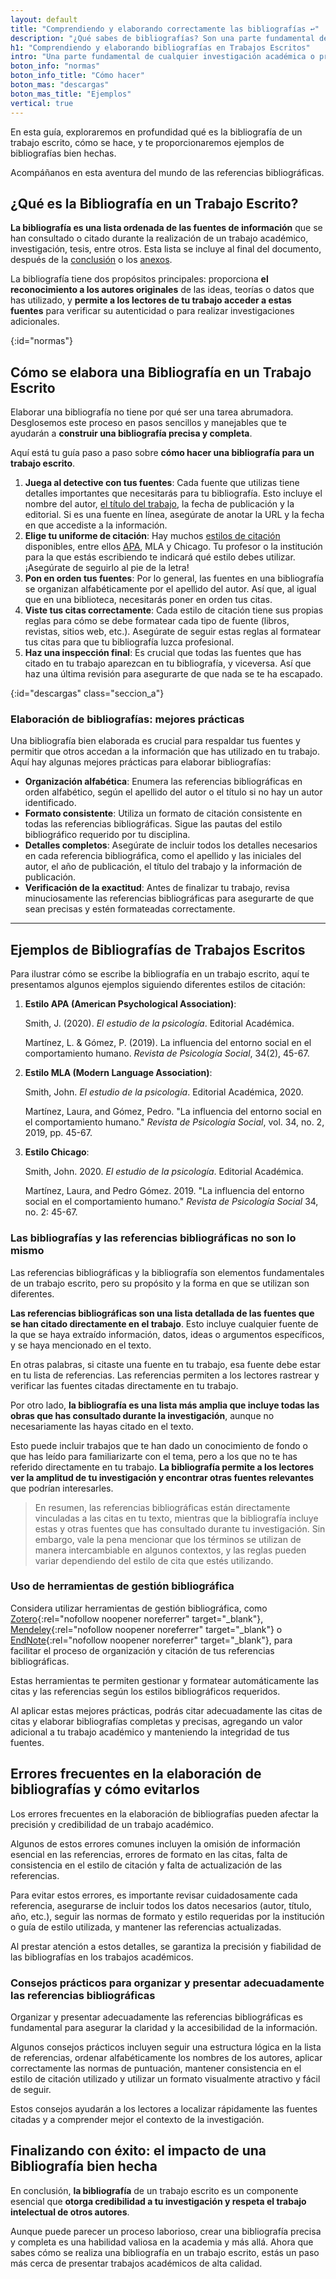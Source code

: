 ```yaml
---
layout: default
title: "Comprendiendo y elaborando correctamente las bibliografías ↩"
description: "¿Qué sabes de bibliografías? Son una parte fundamental de cualquier investigación académica o profesional. Aprende a usarlas correctamente ↩"
h1: "Comprendiendo y elaborando bibliografías en Trabajos Escritos"
intro: "Una parte fundamental de cualquier investigación académica o profesional es la capacidad de citar correctamente las bibliografías de la información utilizada."
boton_info: "normas"
boton_info_title: "Cómo hacer"
boton_mas: "descargas"
boton_mas_title: "Ejemplos"
vertical: true
---
```

En esta guía, exploraremos en profundidad qué es la bibliografía de un trabajo escrito, cómo se hace, y te proporcionaremos ejemplos de bibliografías bien hechas.

Acompáñanos en esta aventura del mundo de las referencias bibliográficas.

## ¿Qué es la Bibliografía en un Trabajo Escrito?

**La bibliografía es una lista ordenada de las fuentes de información** que se han consultado o citado durante la realización de un trabajo académico, investigación, tesis, entre otros. Esta lista se incluye al final del documento, después de la [conclusión]({{'conclusiones-trabajo-escrito'|relative_url}}) o los [anexos]({{'anexos-trabajo-escrito'|relative_url}}).

La bibliografía tiene dos propósitos principales: proporciona **el reconocimiento a los autores originales** de las ideas, teorías o datos que has utilizado, y **permite a los lectores de tu trabajo acceder a estas fuentes** para verificar su autenticidad o para realizar investigaciones adicionales.
<!-- Anclaje para que la barra fijada no cubra el siguiente subtítulo -->
{:id="normas"}

## Cómo se elabora una Bibliografía en un Trabajo Escrito

Elaborar una bibliografía no tiene por qué ser una tarea abrumadora. Desglosemos este proceso en pasos sencillos y manejables que te ayudarán a **construir una bibliografía precisa y completa**.

Aquí está tu guía paso a paso sobre **cómo hacer una bibliografía para un trabajo escrito**.

1. **Juega al detective con tus fuentes**: Cada fuente que utilizas tiene detalles importantes que necesitarás para tu bibliografía. Esto incluye el nombre del autor, [el título del trabajo]({{'titulos-trabajo-escrito'|relative_url}}), la fecha de publicación y la editorial. Si es una fuente en línea, asegúrate de anotar la URL y la fecha en que accediste a la información.
2. **Elige tu uniforme de citación**: Hay muchos [estilos de citación]({{'cita-trabajo-escrito'|relative_url}}) disponibles, entre ellos [APA]({{'normas-apa'|relative_url}}), MLA y Chicago. Tu profesor o la institución para la que estás escribiendo te indicará qué estilo debes utilizar. ¡Asegúrate de seguirlo al pie de la letra!
3. **Pon en orden tus fuentes**: Por lo general, las fuentes en una bibliografía se organizan alfabéticamente por el apellido del autor. Así que, al igual que en una biblioteca, necesitarás poner en orden tus citas.
4. **Viste tus citas correctamente**: Cada estilo de citación tiene sus propias reglas para cómo se debe formatear cada tipo de fuente (libros, revistas, sitios web, etc.). Asegúrate de seguir estas reglas al formatear tus citas para que tu bibliografía luzca profesional.
5. **Haz una inspección final**: Es crucial que todas las fuentes que has citado en tu trabajo aparezcan en tu bibliografía, y viceversa. Así que haz una última revisión para asegurarte de que nada se te ha escapado.
<!-- Anclaje para que la barra fijada no cubra el siguiente subtítulo -->
{:id="descargas" class="seccion_a"}

### Elaboración de bibliografías: mejores prácticas

Una bibliografía bien elaborada es crucial para respaldar tus fuentes y permitir que otros accedan a la información que has utilizado en tu trabajo. Aquí hay algunas mejores prácticas para elaborar bibliografías:

* **Organización alfabética**: Enumera las referencias bibliográficas en orden alfabético, según el apellido del autor o el título si no hay un autor identificado.
* **Formato consistente**: Utiliza un formato de citación consistente en todas las referencias bibliográficas. Sigue las pautas del estilo bibliográfico requerido por tu disciplina.
* **Detalles completos**: Asegúrate de incluir todos los detalles necesarios en cada referencia bibliográfica, como el apellido y las iniciales del autor, el año de publicación, el título del trabajo y la información de publicación.
* **Verificación de la exactitud**: Antes de finalizar tu trabajo, revisa minuciosamente las referencias bibliográficas para asegurarte de que sean precisas y estén formateadas correctamente.

-----

## Ejemplos de Bibliografías de Trabajos Escritos

Para ilustrar cómo se escribe la bibliografía en un trabajo escrito, aquí te presentamos algunos ejemplos siguiendo diferentes estilos de citación:

1. **Estilo APA (American Psychological Association)**:

   Smith, J. (2020). *El estudio de la psicología*. Editorial Académica.

   Martínez, L. & Gómez, P. (2019). La influencia del entorno social en el comportamiento humano. *Revista de Psicología Social*, 34(2), 45-67.

2. **Estilo MLA (Modern Language Association)**:

   Smith, John. *El estudio de la psicología*. Editorial Académica, 2020.

   Martínez, Laura, and Gómez, Pedro. "La influencia del entorno social en el comportamiento humano." *Revista de Psicología Social*, vol. 34, no. 2, 2019, pp. 45-67.

3. **Estilo Chicago**:

   Smith, John. 2020. *El estudio de la psicología*. Editorial Académica.

   Martínez, Laura, and Pedro Gómez. 2019. "La influencia del entorno social en el comportamiento humano." *Revista de Psicología Social* 34, no. 2: 45-67.

### Las bibliografías y las referencias bibliográficas no son lo mismo

Las referencias bibliográficas y la bibliografía son elementos fundamentales de un trabajo escrito, pero su propósito y la forma en que se utilizan son diferentes.

**Las referencias bibliográficas son una lista detallada de las fuentes que se han citado directamente en el trabajo**. Esto incluye cualquier fuente de la que se haya extraído información, datos, ideas o argumentos específicos, y se haya mencionado en el texto.

En otras palabras, si citaste una fuente en tu trabajo, esa fuente debe estar en tu lista de referencias. Las referencias permiten a los lectores rastrear y verificar las fuentes citadas directamente en tu trabajo.

Por otro lado, **la bibliografía es una lista más amplia que incluye todas las obras que has consultado durante la investigación**, aunque no necesariamente las hayas citado en el texto.

Esto puede incluir trabajos que te han dado un conocimiento de fondo o que has leído para familiarizarte con el tema, pero a los que no te has referido directamente en tu trabajo. **La bibliografía permite a los lectores ver la amplitud de tu investigación y encontrar otras fuentes relevantes** que podrían interesarles.

>En resumen, las referencias bibliográficas están directamente vinculadas a las citas en tu texto, mientras que la bibliografía incluye estas y otras fuentes que has consultado durante tu investigación. Sin embargo, vale la pena mencionar que los términos se utilizan de manera intercambiable en algunos contextos, y las reglas pueden variar dependiendo del estilo de cita que estés utilizando.

### Uso de herramientas de gestión bibliográfica

Considera utilizar herramientas de gestión bibliográfica, como [Zotero](https://www.zotero.org/){:rel="nofollow noopener noreferrer" target="_blank"}, [Mendeley](https://www.mendeley.com/){:rel="nofollow noopener noreferrer" target="_blank"} o [EndNote](https://endnote.com/){:rel="nofollow noopener noreferrer" target="_blank"}, para facilitar el proceso de organización y citación de tus referencias bibliográficas.

Estas herramientas te permiten gestionar y formatear automáticamente las citas y las referencias según los estilos bibliográficos requeridos.

Al aplicar estas mejores prácticas, podrás citar adecuadamente las citas de citas y elaborar bibliografías completas y precisas, agregando un valor adicional a tu trabajo académico y manteniendo la integridad de tus fuentes.

## Errores frecuentes en la elaboración de bibliografías y cómo evitarlos

Los errores frecuentes en la elaboración de bibliografías pueden afectar la precisión y credibilidad de un trabajo académico.

Algunos de estos errores comunes incluyen la omisión de información esencial en las referencias, errores de formato en las citas, falta de consistencia en el estilo de citación y falta de actualización de las referencias.

Para evitar estos errores, es importante revisar cuidadosamente cada referencia, asegurarse de incluir todos los datos necesarios (autor, título, año, etc.), seguir las normas de formato y estilo requeridas por la institución o guía de estilo utilizada, y mantener las referencias actualizadas.

Al prestar atención a estos detalles, se garantiza la precisión y fiabilidad de las bibliografías en los trabajos académicos.

### Consejos prácticos para organizar y presentar adecuadamente las referencias bibliográficas

Organizar y presentar adecuadamente las referencias bibliográficas es fundamental para asegurar la claridad y la accesibilidad de la información.

Algunos consejos prácticos incluyen seguir una estructura lógica en la lista de referencias, ordenar alfabéticamente los nombres de los autores, aplicar correctamente las normas de puntuación, mantener consistencia en el estilo de citación utilizado y utilizar un formato visualmente atractivo y fácil de seguir.

Estos consejos ayudarán a los lectores a localizar rápidamente las fuentes citadas y a comprender mejor el contexto de la investigación.

## Finalizando con éxito: el impacto de una Bibliografía bien hecha

En conclusión, **la bibliografía** de un trabajo escrito es un componente esencial que **otorga credibilidad a tu investigación y respeta el trabajo intelectual de otros autores**.

Aunque puede parecer un proceso laborioso, crear una bibliografía precisa y completa es una habilidad valiosa en la academia y más allá. Ahora que sabes cómo se realiza una bibliografía en un trabajo escrito, estás un paso más cerca de presentar trabajos académicos de alta calidad.
